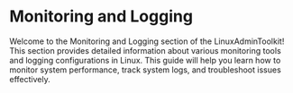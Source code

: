 # Monitoring and Logging

Welcome to the Monitoring and Logging section of the LinuxAdminToolkit! This section provides detailed information about various monitoring tools and logging configurations in Linux. This guide will help you learn how to monitor system performance, track system logs, and troubleshoot issues effectively.

<!-- ## Table of Contents

- [System Monitoring](https://github.com/JenilGajjar20/LinuxAdminToolkit/blob/master/monitoring_logging/system_monitoring.md)
- [Log Management](https://github.com/JenilGajjar20/LinuxAdminToolkit/blob/master/monitoring_logging/log_management.md)
- [Monitoring Tools](https://github.com/JenilGajjar20/LinuxAdminToolkit/blob/master/monitoring_logging/monitoring_tools.md)
- [Log Analysis Tools](https://github.com/JenilGajjar20/LinuxAdminToolkit/blob/master/monitoring_logging/log_analysis_tools.md) -->
